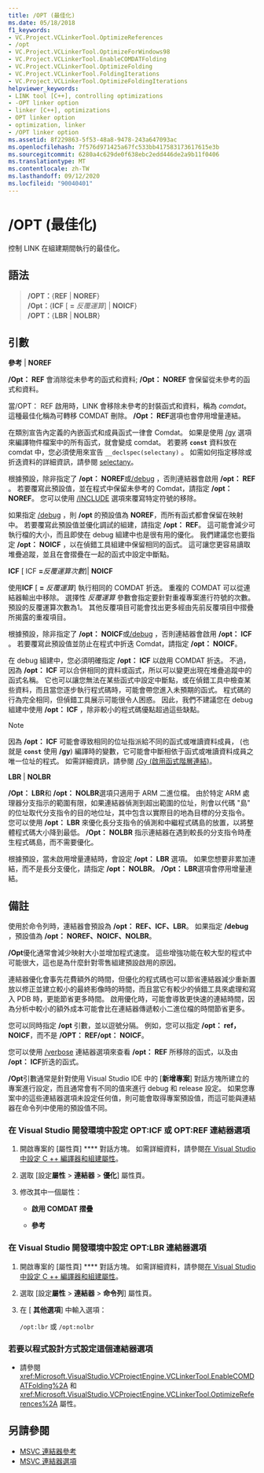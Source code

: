 ```yaml
---
title: /OPT (最佳化)
ms.date: 05/18/2018
f1_keywords:
- VC.Project.VCLinkerTool.OptimizeReferences
- /opt
- VC.Project.VCLinkerTool.OptimizeForWindows98
- VC.Project.VCLinkerTool.EnableCOMDATFolding
- VC.Project.VCLinkerTool.OptimizeFolding
- VC.Project.VCLinkerTool.FoldingIterations
- VC.Project.VCLinkerTool.OptimizeFoldingIterations
helpviewer_keywords:
- LINK tool [C++], controlling optimizations
- -OPT linker option
- linker [C++], optimizations
- OPT linker option
- optimization, linker
- /OPT linker option
ms.assetid: 8f229863-5f53-48a8-9478-243a647093ac
ms.openlocfilehash: 7f576d971425a67fc533bb417583173617615e3b
ms.sourcegitcommit: 6280a4c629de0f638ebc2edd446de2a9b11f0406
ms.translationtype: MT
ms.contentlocale: zh-TW
ms.lasthandoff: 09/12/2020
ms.locfileid: "90040401"
---
```

# <a name="opt-optimizations"></a>/OPT (最佳化)

控制 LINK 在組建期間執行的最佳化。

## <a name="syntax"></a>語法

> **/OPT：**{**REF** \| **NOREF**} \
> **/Opt：**{**ICF** \[ **=** _反覆運算_] \| **NOICF**} \
> **/OPT：**{**LBR** \| **NOLBR**}

## <a name="arguments"></a>引數

**參考** &#124; **NOREF**

**/Opt： REF** 會消除從未參考的函式和資料; **/Opt： NOREF** 會保留從未參考的函式和資料。

當/OPT： REF 啟用時，LINK 會移除未參考的封裝函式和資料，稱為 *comdat*。 這種最佳化稱為可轉移 COMDAT 刪除。 **/Opt： REF**選項也會停用增量連結。

在類別宣告內定義的內嵌函式和成員函式一律會 Comdat。 如果是使用 [/gy](gy-enable-function-level-linking.md) 選項來編譯物件檔案中的所有函式，就會變成 comdat。 若要將 **`const`** 資料放在 comdat 中，您必須使用來宣告 `__declspec(selectany)` 。 如需如何指定移除或折迭資料的詳細資訊，請參閱 [selectany](../../cpp/selectany.md)。

根據預設，除非指定了 **/opt： NOREF**或[/debug](debug-generate-debug-info.md) ，否則連結器會啟用 **/opt： REF** 。 若要覆寫此預設值，並在程式中保留未參考的 Comdat，請指定 **/opt： NOREF**。 您可以使用 [/INCLUDE](include-force-symbol-references.md) 選項來覆寫特定符號的移除。

如果指定 [/debug](debug-generate-debug-info.md) ，則 **/opt** 的預設值為 **NOREF**，而所有函式都會保留在映射中。 若要覆寫此預設值並優化調試的組建，請指定 **/opt： REF**。 這可能會減少可執行檔的大小，而且即使在 debug 組建中也是很有用的優化。 我們建議您也要指定 **/opt： NOICF** ，以在偵錯工具組建中保留相同的函式。 這可讓您更容易讀取堆疊追蹤，並且在會摺疊在一起的函式中設定中斷點。

**ICF** \[ ICF **=**_反覆運算次數_]&#124; **NOICF**

使用**ICF** \[ **=** _反覆運算_] 執行相同的 COMDAT 折迭。 重複的 COMDAT 可以從連結器輸出中移除。 選擇性 *反覆運算* 參數會指定要針對重複專案進行符號的次數。 預設的反覆運算次數為1。 其他反覆項目可能會找出更多經由先前反覆項目中摺疊所揭露的重複項目。

根據預設，除非指定了 **/opt： NOICF**或[/debug](debug-generate-debug-info.md) ，否則連結器會啟用 **/opt： ICF** 。 若要覆寫此預設值並防止在程式中折迭 Comdat，請指定 **/opt： NOICF**。

在 debug 組建中，您必須明確指定 **/opt： ICF** 以啟用 COMDAT 折迭。 不過，因為 **/opt： ICF** 可以合併相同的資料或函式，所以可以變更出現在堆疊追蹤中的函式名稱。 它也可以讓您無法在某些函式中設定中斷點，或在偵錯工具中檢查某些資料，而且當您逐步執行程式碼時，可能會帶您進入未預期的函式。 程式碼的行為完全相同，但偵錯工具展示可能很令人困惑。 因此，我們不建議您在 debug 組建中使用 **/opt： ICF** ，除非較小的程式碼優點超過這些缺點。

> [!NOTE]
> 因為 **/opt： ICF** 可能會導致相同的位址指派給不同的函式或唯讀資料成員， (也就是 **`const`** 使用 **/gy**) 編譯時的變數，它可能會中斷相依于函式或唯讀資料成員之唯一位址的程式。 如需詳細資訊，請參閱 [/Gy (啟用函式階層連結)](gy-enable-function-level-linking.md)。

**LBR** &#124; **NOLBR**

**/Opt： LBR**和 **/opt： NOLBR**選項只適用于 ARM 二進位檔。 由於特定 ARM 處理器分支指示的範圍有限，如果連結器偵測到超出範圍的位址，則會以代碼 "島" 的位址取代分支指令的目的地位址，其中包含以實際目的地為目標的分支指令。 您可以使用 **/opt： LBR** 來優化長分支指令的偵測和中繼程式碼島的放置，以將整體程式碼大小降到最低。 **/Opt： NOLBR** 指示連結器在遇到較長的分支指令時產生程式碼島，而不需要優化。

根據預設，當未啟用增量連結時，會設定 **/opt： LBR** 選項。 如果您想要非累加連結，而不是長分支優化，請指定 **/opt： NOLBR**。 **/Opt： LBR**選項會停用增量連結。

## <a name="remarks"></a>備註

使用於命令列時，連結器會預設為 **/opt： REF、ICF、LBR**。 如果指定 **/debug** ，預設值為 **/opt： NOREF、NOICF、NOLBR**。

**/Opt**優化通常會減少映射大小並增加程式速度。 這些增強功能在較大型的程式中可能很大，這也是為什麼針對零售組建預設啟用的原因。

連結器優化會事先花費額外的時間，但優化的程式碼也可以節省連結器減少重新置放以修正並建立較小的最終影像時的時間，而且當它有較少的偵錯工具來處理和寫入 PDB 時，更能節省更多時間。 啟用優化時，可能會導致更快速的連結時間，因為分析中較小的額外成本可能會比在連結器傳遞較小二進位檔的時間節省更多。

您可以同時指定 **/opt** 引數，並以逗號分隔。 例如，您可以指定 **/opt： ref，NOICF**，而不是 **/OPT： REF/opt： NOICF**。

您可以使用 [/verbose](verbose-print-progress-messages.md) 連結器選項來查看 **/opt： REF** 所移除的函式，以及由 **/opt： ICF**折迭的函式。

**/Opt**引數通常是針對使用 Visual Studio IDE 中的 [**新增專案**] 對話方塊所建立的專案進行設定，而且通常會有不同的值來進行 debug 和 release 設定。 如果您專案中的這些連結器選項未設定任何值，則可能會取得專案預設值，而這可能與連結器在命令列中使用的預設值不同。

### <a name="to-set-the-opticf-or-optref-linker-option-in-the-visual-studio-development-environment"></a>在 Visual Studio 開發環境中設定 OPT:ICF 或 OPT:REF 連結器選項

1. 開啟專案的 [屬性頁] **** 對話方塊。 如需詳細資料，請參閱[在 Visual Studio 中設定 C ++ 編譯器和組建屬性](../working-with-project-properties.md)。

1. 選取 [設定**屬性**  >  **連結器**  >  **優化**] 屬性頁。

1. 修改其中一個屬性：

   - **啟用 COMDAT 摺疊**

   - **參考**

### <a name="to-set-the-optlbr-linker-option-in-the-visual-studio-development-environment"></a>在 Visual Studio 開發環境中設定 OPT:LBR 連結器選項

1. 開啟專案的 [屬性頁] **** 對話方塊。 如需詳細資料，請參閱[在 Visual Studio 中設定 C ++ 編譯器和組建屬性](../working-with-project-properties.md)。

1. 選取 [設定**屬性**  >  **連結器**  >  **命令列**] 屬性頁。

1. 在 [ **其他選項**] 中輸入選項：

   `/opt:lbr` 或 `/opt:nolbr`

### <a name="to-set-this-linker-option-programmatically"></a>若要以程式設計方式設定這個連結器選項

- 請參閱 <xref:Microsoft.VisualStudio.VCProjectEngine.VCLinkerTool.EnableCOMDATFolding%2A> 和 <xref:Microsoft.VisualStudio.VCProjectEngine.VCLinkerTool.OptimizeReferences%2A> 屬性。

## <a name="see-also"></a>另請參閱

- [MSVC 連結器參考](linking.md)
- [MSVC 連結器選項](linker-options.md)
